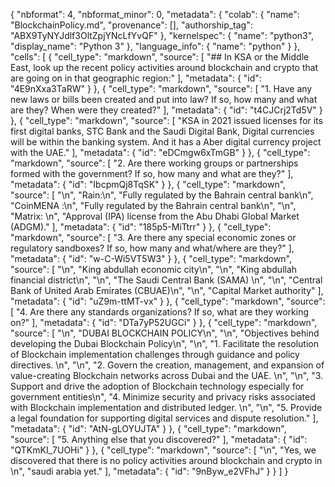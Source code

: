 {
  "nbformat": 4,
  "nbformat_minor": 0,
  "metadata": {
    "colab": {
      "name": "BlockchainPolicy.md",
      "provenance": [],
      "authorship_tag": "ABX9TyNYJdlf3OltZpjYNcLfYvQF"
    },
    "kernelspec": {
      "name": "python3",
      "display_name": "Python 3"
    },
    "language_info": {
      "name": "python"
    }
  },
  "cells": [
    {
      "cell_type": "markdown",
      "source": [
        "## In KSA or the Middle East, look up the recent policy activities around blockchain and crypto that are going on in that geographic region:"
      ],
      "metadata": {
        "id": "4E9nXxa3TaRW"
      }
    },
    {
      "cell_type": "markdown",
      "source": [
        "1. Have any new laws or bills been created and put into law? If so, how many and what are they? When were they created?"
      ],
      "metadata": {
        "id": "t4CJCrj2Td5V"
      }
    },
    {
      "cell_type": "markdown",
      "source": [
        "KSA in 2021 issued licenses for its first digital banks, STC Bank and the Saudi Digital Bank, Digital currencies will be within the banking system. And it has a Aber digital currency project with the UAE."
      ],
      "metadata": {
        "id": "eDCmgw6xTmGB"
      }
    },
    {
      "cell_type": "markdown",
      "source": [
        "2. Are there working groups or partnerships formed with the government? If so, how many and what are they?"
      ],
      "metadata": {
        "id": "IbcpmQj8TqSK"
      }
    },
    {
      "cell_type": "markdown",
      "source": [
        "\n",
        "Rain:\n",
        "Fully regulated by the Bahrain central bank\n",
        "CoinMENA :\n",
        "Fully regulated by the Bahrain central bank\n",
        "\n",
        "Matrix: \n",
        "Approval (IPA) license from the Abu Dhabi Global Market (ADGM)."
      ],
      "metadata": {
        "id": "185p5-MiTtrr"
      }
    },
    {
      "cell_type": "markdown",
      "source": [
        "3. Are there any special economic zones or regulatory sandboxes? If so, how many and what/where are they?"
      ],
      "metadata": {
        "id": "w-C-Wi5VT5W3"
      }
    },
    {
      "cell_type": "markdown",
      "source": [
        "\n",
        "King abdullah economic city\n",
        "\n",
        "King abdullah financial district\n",
        "\n",
        "The Saudi Central Bank (SAMA) \n",
        "\n",
        "Central Bank of United Arab Emirates (CBUAE)\n",
        "\n",
        "Capital Market authority"
      ],
      "metadata": {
        "id": "uZ9m-ttMT-vx"
      }
    },
    {
      "cell_type": "markdown",
      "source": [
        "4. Are there any standards organizations? If so, what are they working on?"
      ],
      "metadata": {
        "id": "DTa7yP52UGCi"
      }
    },
    {
      "cell_type": "markdown",
      "source": [
        "\n",
        "DUBAI BLOCKCHAIN POLICY\n",
        "\n",
        "Objectives behind developing the Dubai Blockchain Policy\n",
        "\n",
        "1. Facilitate the resolution of Blockchain implementation challenges through guidance and policy directives. \n",
        "\n",
        "2. Govern the creation, management, and expansion of value-creating Blockchain networks across Dubai and the UAE. \n",
        "\n",
        "3. Support and drive the adoption of Blockchain technology especially for government entities\n",
        "4. Minimize security and privacy risks associated with Blockchain implementation and distributed ledger. \n",
        "\n",
        "5. Provide a legal foundation for supporting digital services and dispute resolution."
      ],
      "metadata": {
        "id": "AtN-gLOYUJTA"
      }
    },
    {
      "cell_type": "markdown",
      "source": [
        "5. Anything else that you discovered?"
      ],
      "metadata": {
        "id": "QTKmKI_7UOHi"
      }
    },
    {
      "cell_type": "markdown",
      "source": [
        "\n",
        "Yes, we discovered that there is no policy activities around blockchain and crypto in \n",
        "saudi arabia yet."
      ],
      "metadata": {
        "id": "9nByw_e2VFhJ"
      }
    }
  ]
}